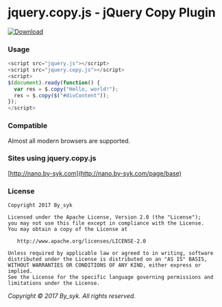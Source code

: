 # jquery.copy.js - jQuery Copy Plugin

[![Download](https://img.shields.io/badge/Download-jquery.copy.js-brightgreen.svg)](https://github.com/by-syk/jquery-copy/raw/master/jquery.copy.js)


### Usage

```javascript
<script src="jquery.js"></script>
<script src="jquery.copy.js"></script>
<script>
$(document).ready(function() {
  var res = $.copy("Hello, world!");
  res = $.copy($("#divContent"));
});
</script>
```


### Compatible

Almost all modern browsers are supported.


### Sites using jquery.copy.js

[http://nano.by-syk.com](http://nano.by-syk.com/page/base)


### License

    Copyright 2017 By_syk

    Licensed under the Apache License, Version 2.0 (the "License");
    you may not use this file except in compliance with the License.
    You may obtain a copy of the License at

       http://www.apache.org/licenses/LICENSE-2.0

    Unless required by applicable law or agreed to in writing, software
    distributed under the License is distributed on an "AS IS" BASIS,
    WITHOUT WARRANTIES OR CONDITIONS OF ANY KIND, either express or implied.
    See the License for the specific language governing permissions and
    limitations under the License.


*Copyright &#169; 2017 By_syk. All rights reserved.*